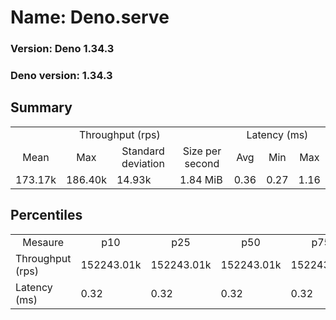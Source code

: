 # Name: Deno.serve 
  
  ### Version: Deno 1.34.3
  ### Deno version: 1.34.3

## Summary
<table>
<tr>
    <td align="center" colspan="4">Throughput (rps)</td>
    <td align="center" colspan="3">Latency (ms)</td>
</tr>
<tr>
    <td align="center">Mean</td>
    <td align="center">Max</td>
    <td align="center">Standard deviation</td>
    <td align="center">Size per second</td>
    <td align="center">Avg</td>
    <td align="center">Min</td>
    <td align="center">Max</td>
</tr>
<tr>
    <td>173.17k</td>
    <td>186.40k</td>
    <td>14.93k</td>
    <td>1.84 MiB</td>
    <td>0.36</td>
    <td>0.27</td>
    <td>1.16</td>
</tr>
</table>

## Percentiles

<table>
<tr>
  <td align="center">Mesaure</td>
  <td align="center">p10</td>
  <td align="center">p25</td>
  <td align="center">p50</td>
  <td align="center">p75</td>
  <td align="center">p90</td>
  <td align="center">p95</td>
  <td align="center">p99</td>
</tr>
<tr>
  <td>Throughput (rps)</td>
  <td>152243.01k</td>
  <td>152243.01k</td>
  <td>152243.01k</td>
  <td>152243.01k</td>
  <td>185386.79k</td>
  <td>186402.37k</td>
  <td>186402.37k</td>
</tr>
<tr>
  <td>Latency (ms)</td>
  <td>0.32</td>
  <td>0.32</td>
  <td>0.32</td>
  <td>0.32</td>
  <td>0.42</td>
  <td>0.45</td>
  <td>0.51</td>
</tr>
</table>
